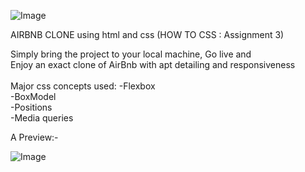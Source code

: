 ![Image](https://github.com/user-attachments/assets/88439a41-cca4-4ccd-a004-a990c709ba1e)

AIRBNB CLONE
using html and css
(HOW TO CSS : Assignment 3)

Simply bring the project to your local machine, Go live and <br> 
Enjoy an exact clone of AirBnb with apt detailing and responsiveness <br>
<br>
Major css concepts used:
-Flexbox <br>
-BoxModel <br>
-Positions <br>
-Media queries

A Preview:-

![Image](https://github.com/user-attachments/assets/2536792b-d16d-4a6b-a331-e40ab16e49b0)
